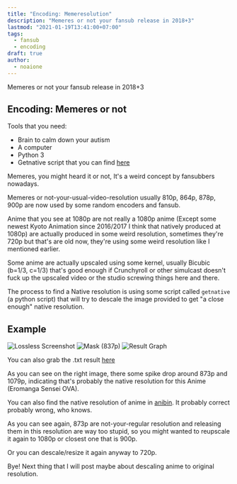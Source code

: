 ```yaml
---
title: "Encoding: Memeresolution"
description: "Memeres or not your fansub release in 2018+3"
lastmod: "2021-01-19T13:41:00+07:00"
tags:
  - fansub
  - encoding
draft: true
author:
  - noaione
---
```


Memeres or not your fansub release in 2018+3

<!--more-->

## Encoding: Memeres or not

Tools that you need:

- Brain to calm down your autism
- A computer
- Python 3
- Getnative script that you can find [here](https://p.n4o.xyz/files/getnative.zip)

Memeres, you might heard it or not, It's a weird concept by fansubbers nowadays.

Memeres or not-your-usual-video-resolution usually 810p, 864p, 878p, 900p are now used by some random encoders and fansub.

Anime that you see at 1080p are not really a 1080p anime (Except some newest Kyoto Animation since 2016/2017 I think that natively produced at 1080p)
are actually produced in some weird resolution, sometimes they're 720p but that's are old now, they're using some weird resolution like I mentioned earlier.

Some anime are actually upscaled using some kernel, usually Bicubic (b=1/3, c=1/3) that's good enough if Crunchyroll or other simulcast doesn't fuck up the upscaled video
or the studio screwing things here and there.

The process to find a Native resolution is using some script called `getnative` (a python script) that will try to descale the image provided to
get "a close enough" native resolution.

## Example

![Lossless Screenshot](https://puu.sh/Czyft/1d326cc4c5.png)
![Mask (837p)](https://puu.sh/Czymp/e33e8f3b5e.png)
![Result Graph](https://puu.sh/Czyn6/d290793cb6.png)

You can also grab the .txt result [here](https://puu.sh/Czylk/a2451b6ed9.txt)

As you can see on the right image, there some spike drop around 873p and 1079p, indicating that's probably the native resolution for this Anime (Eromanga Sensei OVA).

You can also find the native resolution of anime in [anibin](http://anibin.blogspot.com/). It probably correct probably wrong, who knows.

As you can see again, 873p are not-your-regular resolution and releasing them in this resolution are way too stupid, so you might wanted to reupscale it again to 1080p or closest one that is 900p.

Or you can descale/resize it again anyway to 720p.

Bye! Next thing that I will post maybe about descaling anime to original resolution.
